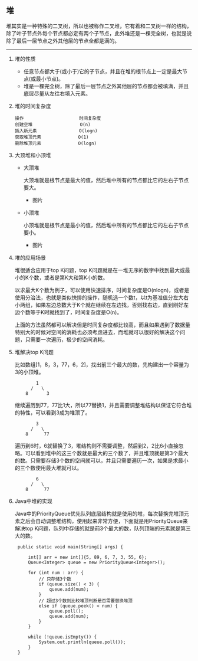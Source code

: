 ## 堆

堆其实是一种特殊的二叉树，所以也被称作二叉堆，它有着和二叉树一样的结构，除了叶子节点外每个节点都必定有两个子节点，此外堆还是一棵完全树，也就是说除了最后一层节点之外其他层的节点全都是满的。


---


1. 堆的性质
   - 任意节点都大于(或小于)它的子节点，并且在堆的根节点上一定是最大节点(或最小节点)。
   - 堆是一棵完全树，除了最后一层节点之外其他层的节点都会被填满，并且底层尽量从左往右填入元素。



2. 堆的时间复杂度
    ```
    操作                     时间复杂度
    创建空堆                  O(n)
    插入新元素                O(logn)
    获取堆顶元素              O(1)
    删除堆顶元素              O(logn)
    ```


3. 大顶堆和小顶堆
   - 大顶堆

     大顶堆就是根节点是最大的值，然后堆中所有的节点都比它的左右子节点要大。

     - 图片
   - 小顶堆

     小顶堆就是根节点是最小的值，然后堆中所有的节点都比它的左右子节点要小。

     - 图片

4. 堆的应用场景

   堆很适合应用于top K问题，top K问题就是在一堆无序的数字中找到最大或最小的K个数，或者是第K大和第K小的数。
   
   以求最大K个数为例子，可以使用快速排序，时间复杂度是O(nlogn)，或者是使用分治法，也就是类似快排的操作，随机选一个数t，以t为基准值分左大右小两组，如果左边总数大于K个就在继续在左边找，否则找右边，直到刚好左边个数等于K时就找到了，时间复杂度是O(n)。

   上面的方法虽然都可以解决但是时间复杂度都比较高，而且如果遇到了数据量特别大的时候对空间的消耗也必须考虑进去，而堆就可以很好的解决这个问题，只需要一次遍历，极少的空间消耗。

5. 堆解决top K问题

   比如数组[1，8，3，77，6，2]，找出前三个最大的数，先构建出一个容量为3的小顶堆。
   ```
           1
         /   \
       8       3
   ```
   继续遍历到77，77比1大，所以77替换1，并且需要调整堆结构以保证它符合堆的特性，可以看到3成为堆顶了。
   ```
           3
         /   \
       8      77
   ```
   遍历到6时，6就替换了3，堆结构则不需要调整，然后到2，2比6小直接忽略。可以看到堆中的这三个数就是最大的三个数了，并且堆顶就是第3个最大的数。只需要存储3个数的空间就可以，并且只需要遍历一次，如果是求最小的三个数使用最大堆就可以。
   ```
           6
         /   \
       8      77
   ```

6. Java中堆的实现

   Java中的PriorityQueue优先队列底层结构就是使用的堆，每次替换完堆顶元素之后会自动调整堆结构，使用起来非常方便，下面就是用PriorityQueue来解决top K问题，队列中存储的就是前3个最大的数，队列顶端的元素就是第三大的数。

   ```
    public static void main(String[] args) {

        int[] arr = new int[]{5, 89, 6, 7, 3, 55, 6};
        Queue<Integer> queue = new PriorityQueue<Integer>();

        for (int num : arr) {
            // 只存储3个数
            if (queue.size() < 3) {
                queue.add(num);
            } 
            // 超过3个数则比较堆顶判断是否需要替换堆顶
            else if (queue.peek() < num) {
                queue.poll();
                queue.add(num);
            }
        }

        while (!queue.isEmpty()) {
            System.out.println(queue.poll());
        }
    }
   ```
